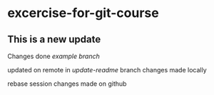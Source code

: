 # excercise-for-git-course
## This is a new update
Changes done *example branch*

updated on remote in *update-readme* branch
changes made locally

rebase session changes made on github
